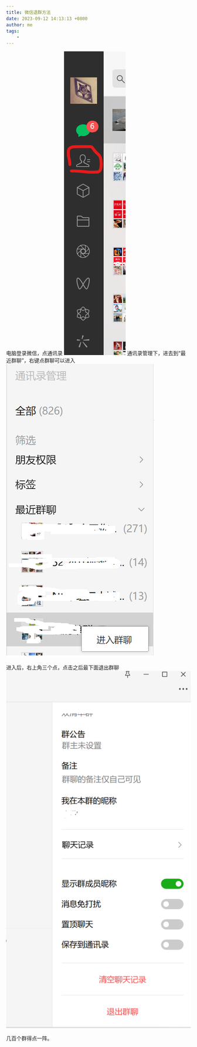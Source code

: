 ```yaml
---
title: 微信退群方法
date: 2023-09-12 14:13:13 +0800
author: me
tags:
    - 
---
```


电脑登录微信，点通讯录
![](_v_images/20230718135531859_23170.png)
通讯录管理下，进去到“最近群聊”，右键点群聊可以进入
![](_v_images/20230718140242384_25595.png)

进入后，右上角三个点，点击之后最下面退出群聊
![](_v_images/20230718140308589_13725.png)

几百个群得点一阵。